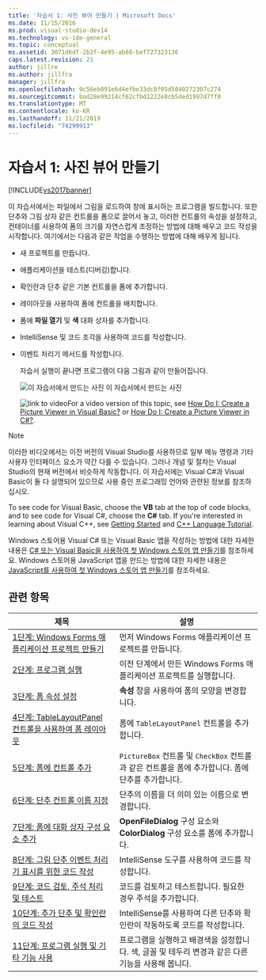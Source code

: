 ```yaml
---
title: '자습서 1: 사진 뷰어 만들기 | Microsoft Docs'
ms.date: 11/15/2016
ms.prod: visual-studio-dev14
ms.technology: vs-ide-general
ms.topic: conceptual
ms.assetid: 3071d6df-2b2f-4e95-ab68-bef727323136
caps.latest.revision: 21
author: jillre
ms.author: jillfra
manager: jillfra
ms.openlocfilehash: 9c56eb091e6d4efbe33dc8f05d5040272307c274
ms.sourcegitcommit: bad28e99214cf62cfbd1222e8cb5ded1997d7ff0
ms.translationtype: MT
ms.contentlocale: ko-KR
ms.lasthandoff: 11/21/2019
ms.locfileid: "74299913"
---
```

# <a name="tutorial-1-create-a-picture-viewer"></a>자습서 1: 사진 뷰어 만들기
[!INCLUDE[vs2017banner](../includes/vs2017banner.md)]

이 자습서에서는 파일에서 그림을 로드하여 창에 표시하는 프로그램을 빌드합니다. 또한 단추와 그림 상자 같은 컨트롤을 폼으로 끌어서 놓고, 이러한 컨트롤의 속성을 설정하고, 컨테이너를 사용하여 폼의 크기를 자연스럽게 조정하는 방법에 대해 배우고 코드 작성을 시작합니다. 여기에서는 다음과 같은 작업을 수행하는 방법에 대해 배우게 됩니다.

- 새 프로젝트를 만듭니다.

- 애플리케이션을 테스트(디버깅)합니다.

- 확인란과 단추 같은 기본 컨트롤을 폼에 추가합니다.

- 레이아웃을 사용하여 폼에 컨트롤을 배치합니다.

- 폼에 **파일 열기** 및 **색** 대화 상자를 추가합니다.

- IntelliSense 및 코드 조각을 사용하여 코드를 작성합니다.

- 이벤트 처리기 메서드를 작성합니다.

  자습서 실행이 끝나면 프로그램이 다음 그림과 같이 만들어집니다.

  ![이 자습서에서 만드는 사진](../ide/media/express-pictureviewerdone.png "Express_PictureViewerDone") 이 자습서에서 만드는 사진

  ![link to video](../data-tools/media/playvideo.gif "PlayVideo")For a video version of this topic, see [How Do I: Create a Picture Viewer in Visual Basic?](https://go.microsoft.com/fwlink/?LinkId=205207) or [How Do I: Create a Picture Viewer in C#?](https://go.microsoft.com/fwlink/?LinkId=205198).

> [!NOTE]
> 이러한 비디오에서는 이전 버전의 Visual Studio를 사용하므로 일부 메뉴 명령과 기타 사용자 인터페이스 요소가 약간 다를 수 있습니다. 그러나 개념 및 절차는 Visual Studio의 현재 버전에서 비슷하게 작동합니다. 이 자습서에는 Visual C#과 Visual Basic이 둘 다 설명되어 있으므로 사용 중인 프로그래밍 언어와 관련된 정보를 참조하십시오.
>
> To see code for Visual Basic, choose the **VB** tab at the top of code blocks, and to see code for Visual C#, choose the **C#** tab. If you're interested in learning about Visual C++, see [Getting Started](../misc/getting-started-with-visual-cpp-in-visual-studio-2015.md) and [C++ Language Tutorial](http://www.cplusplus.com/doc/tutorial/).
>
> Windows 스토어용 Visual C# 또는 Visual Basic 앱을 작성하는 방법에 대한 자세한 내용은 [C# 또는 Visual Basic을 사용하여 첫 Windows 스토어 앱 만들기](https://msdn.microsoft.com/library/windows/apps/hh974581.aspx)를 참조하세요. Windows 스토어용 JavaScript 앱을 만드는 방법에 대한 자세한 내용은 [JavaScript를 사용하여 첫 Windows 스토어 앱 만들기](https://msdn.microsoft.com/library/windows/apps/br211385.aspx)를 참조하세요.

## <a name="related-topics"></a>관련 항목

|제목|설명|
|-----------|-----------------|
|[1단계: Windows Forms 애플리케이션 프로젝트 만들기](../ide/step-1-create-a-windows-forms-application-project.md)|먼저 Windows Forms 애플리케이션 프로젝트를 만듭니다.|
|[2단계: 프로그램 실행](../ide/step-2-run-your-program.md)|이전 단계에서 만든 Windows Forms 애플리케이션 프로젝트를 실행합니다.|
|[3단계: 폼 속성 설정](../ide/step-3-set-your-form-properties.md)|**속성** 창을 사용하여 폼의 모양을 변경합니다.|
|[4단계: TableLayoutPanel 컨트롤을 사용하여 폼 레이아웃](../ide/step-4-lay-out-your-form-with-a-tablelayoutpanel-control.md)|폼에 `TableLayoutPanel` 컨트롤을 추가합니다.|
|[5단계: 폼에 컨트롤 추가](../ide/step-5-add-controls-to-your-form.md)|`PictureBox` 컨트롤 및 `CheckBox` 컨트롤과 같은 컨트롤을 폼에 추가합니다. 폼에 단추를 추가합니다.|
|[6단계: 단추 컨트롤 이름 지정](../ide/step-6-name-your-button-controls.md)|단추의 이름을 더 의미 있는 이름으로 변경합니다.|
|[7단계: 폼에 대화 상자 구성 요소 추가](../ide/step-7-add-dialog-components-to-your-form.md)|**OpenFileDialog** 구성 요소와 **ColorDialog** 구성 요소를 폼에 추가합니다.|
|[8단계: 그림 단추 이벤트 처리기 표시를 위한 코드 작성](../ide/step-8-write-code-for-the-show-a-picture-button-event-handler.md)|IntelliSense 도구를 사용하여 코드를 작성합니다.|
|[9단계: 코드 검토, 주석 처리 및 테스트](../ide/step-9-review-comment-and-test-your-code.md)|코드를 검토하고 테스트합니다. 필요한 경우 주석을 추가합니다.|
|[10단계: 추가 단추 및 확인란의 코드 작성](../ide/step-10-write-code-for-additional-buttons-and-a-check-box.md)|IntelliSense를 사용하여 다른 단추와 확인란이 작동하도록 코드를 작성합니다.|
|[11단계: 프로그램 실행 및 기타 기능 사용](../ide/step-11-run-your-program-and-try-other-features.md)|프로그램을 실행하고 배경색을 설정합니다. 색, 글꼴 및 테두리 변경과 같은 다른 기능을 사용해 봅니다.|
